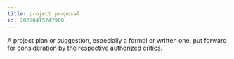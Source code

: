 ```yaml
---
title: project proposal
id: 20220415247900
---
```


A project plan or suggestion, especially a formal or written one, put forward for consideration by the respective authorized critics.
